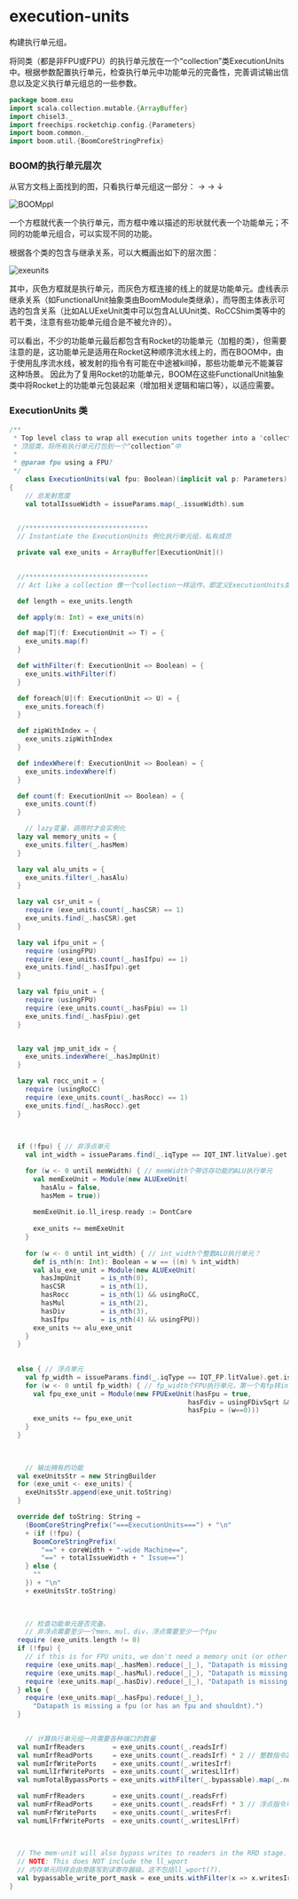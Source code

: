 # execution-units
构建执行单元组。

将同类（都是非FPU或FPU）的执行单元放在一个“collection”类ExecutionUnits中。根据参数配置执行单元，检查执行单元中功能单元的完备性，完善调试输出信息以及定义执行单元组总的一些参数。

```scala
package boom.exu
import scala.collection.mutable.{ArrayBuffer}
import chisel3._
import freechips.rocketchip.config.{Parameters}
import boom.common._
import boom.util.{BoomCoreStringPrefix}
```



### BOOM的执行单元层次

从官方文档上面找到的图，只看执行单元组这一部分：                       →                      →                         ↓

![BOOMppl](https://github.com/Noob-lyh/RISC-V-BOOM-code-reading/blob/main/pics/BOOMppl.jpg)

一个方框就代表一个执行单元，而方框中难以描述的形状就代表一个功能单元；不同的功能单元组合，可以实现不同的功能。

根据各个类的包含与继承关系，可以大概画出如下的层次图：

![exeunits](https://github.com/Noob-lyh/RISC-V-BOOM-code-reading/blob/main/pics/exeunits.jpg)

其中，灰色方框就是执行单元，而灰色方框连接的线上的就是功能单元。虚线表示继承关系（如FunctionalUnit抽象类由BoomModule类继承），而导图主体表示可选的包含关系（比如ALUExeUnit类中可以包含ALUUnit类、RoCCShim类等中的若干类，注意有些功能单元组合是不被允许的）。

可以看出，不少的功能单元最后都包含有Rocket的功能单元（加粗的类），但需要注意的是，这功能单元是适用在Rocket这种顺序流水线上的，而在BOOM中，由于使用乱序流水线，被发射的指令有可能在中途被kill掉，那些功能单元不能兼容这种场景。 因此为了复用Rocket的功能单元，BOOM在这些FunctionalUnit抽象类中将Rocket上的功能单元包装起来（增加相关逻辑和端口等），以适应需要。



### ExecutionUnits 类

```scala
/**
 * Top level class to wrap all execution units together into a "collection"
 * 顶层类，将所有执行单元打包到一个“collection”中
 *
 * @param fpu using a FPU?
 */
    class ExecutionUnits(val fpu: Boolean)(implicit val p: Parameters) extends HasBoomCoreParameters
{
    // 总发射宽度
    val totalIssueWidth = issueParams.map(_.issueWidth).sum

    
  //*******************************
  // Instantiate the ExecutionUnits 例化执行单元组，私有成员

  private val exe_units = ArrayBuffer[ExecutionUnit]()

    
  //*******************************
  // Act like a collection 像一个collection一样运作，即定义ExecutionUnits类的方法

  def length = exe_units.length

  def apply(n: Int) = exe_units(n)

  def map[T](f: ExecutionUnit => T) = {
    exe_units.map(f)
  }

  def withFilter(f: ExecutionUnit => Boolean) = {
    exe_units.withFilter(f)
  }

  def foreach[U](f: ExecutionUnit => U) = {
    exe_units.foreach(f)
  }

  def zipWithIndex = {
    exe_units.zipWithIndex
  }

  def indexWhere(f: ExecutionUnit => Boolean) = {
    exe_units.indexWhere(f)
  }

  def count(f: ExecutionUnit => Boolean) = {
    exe_units.count(f)
  }

    // lazy变量，调用时才会实例化
  lazy val memory_units = {
    exe_units.filter(_.hasMem)
  }

  lazy val alu_units = {
    exe_units.filter(_.hasAlu)
  }

  lazy val csr_unit = {
    require (exe_units.count(_.hasCSR) == 1)
    exe_units.find(_.hasCSR).get
  }

  lazy val ifpu_unit = {
    require (usingFPU)
    require (exe_units.count(_.hasIfpu) == 1)
    exe_units.find(_.hasIfpu).get
  }

  lazy val fpiu_unit = {
    require (usingFPU)
    require (exe_units.count(_.hasFpiu) == 1)
    exe_units.find(_.hasFpiu).get
  }


  lazy val jmp_unit_idx = {
    exe_units.indexWhere(_.hasJmpUnit)
  }

  lazy val rocc_unit = {
    require (usingRoCC)
    require (exe_units.count(_.hasRocc) == 1)
    exe_units.find(_.hasRocc).get
  }

    
    
  if (!fpu) { // 非浮点单元
    val int_width = issueParams.find(_.iqType == IQT_INT.litValue).get.issueWidth

    for (w <- 0 until memWidth) { // memWidth个带访存功能的ALU执行单元
      val memExeUnit = Module(new ALUExeUnit(
        hasAlu = false,
        hasMem = true))
    
      memExeUnit.io.ll_iresp.ready := DontCare
    
      exe_units += memExeUnit
    }
    
    for (w <- 0 until int_width) { // int_width个整数ALU执行单元？
      def is_nth(n: Int): Boolean = w == ((n) % int_width)
      val alu_exe_unit = Module(new ALUExeUnit(
        hasJmpUnit     = is_nth(0),
        hasCSR         = is_nth(1),
        hasRocc        = is_nth(1) && usingRoCC,
        hasMul         = is_nth(2),
        hasDiv         = is_nth(3),
        hasIfpu        = is_nth(4) && usingFPU))
      exe_units += alu_exe_unit
    }
  } 
    
    
  else { // 浮点单元
    val fp_width = issueParams.find(_.iqType == IQT_FP.litValue).get.issueWidth
    for (w <- 0 until fp_width) { // fp_width个FPU执行单元，第一个有fp转int，可能有浮点除法
      val fpu_exe_unit = Module(new FPUExeUnit(hasFpu = true,
                                             hasFdiv = usingFDivSqrt && (w==0),
                                             hasFpiu = (w==0)))
      exe_units += fpu_exe_unit
    }
  }

    
    
    // 输出拥有的功能
  val exeUnitsStr = new StringBuilder
  for (exe_unit <- exe_units) {
    exeUnitsStr.append(exe_unit.toString)
  }

  override def toString: String =
    (BoomCoreStringPrefix("===ExecutionUnits===") + "\n"
    + (if (!fpu) {
      BoomCoreStringPrefix(
        "==" + coreWidth + "-wide Machine==",
        "==" + totalIssueWidth + " Issue==")
    } else {
      ""
    }) + "\n"
    + exeUnitsStr.toString)

    
    
    // 检查功能单元是否完备。
    // 非浮点需要至少一个men、mul、div，浮点需要至少一个fpu
  require (exe_units.length != 0)
  if (!fpu) {
    // if this is for FPU units, we don't need a memory unit (or other integer units).
    require (exe_units.map(_.hasMem).reduce(_|_), "Datapath is missing a memory unit.")
    require (exe_units.map(_.hasMul).reduce(_|_), "Datapath is missing a multiplier.")
    require (exe_units.map(_.hasDiv).reduce(_|_), "Datapath is missing a divider.")
  } else {
    require (exe_units.map(_.hasFpu).reduce(_|_),
      "Datapath is missing a fpu (or has an fpu and shouldnt).")
  }

    
    // 计算执行单元组一共需要各种端口的数量
  val numIrfReaders       = exe_units.count(_.readsIrf)
  val numIrfReadPorts     = exe_units.count(_.readsIrf) * 2 // 整数指令2个操作数
  val numIrfWritePorts    = exe_units.count(_.writesIrf)
  val numLlIrfWritePorts  = exe_units.count(_.writesLlIrf)
  val numTotalBypassPorts = exe_units.withFilter(_.bypassable).map(_.numBypassStages).foldLeft(0)(_+_)

  val numFrfReaders       = exe_units.count(_.readsFrf)
  val numFrfReadPorts     = exe_units.count(_.readsFrf) * 3 // 浮点指令可以有3个操作数
  val numFrfWritePorts    = exe_units.count(_.writesFrf)
  val numLlFrfWritePorts  = exe_units.count(_.writesLlFrf)

    
    
  // The mem-unit will also bypass writes to readers in the RRD stage.
  // NOTE: This does NOT include the ll_wport
  // 内存单元同样会由旁路写到读寄存器级。这不包括ll_wport(?).
  val bypassable_write_port_mask = exe_units.withFilter(x => x.writesIrf).map(u => u.bypassable)
}
```
